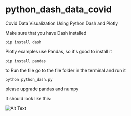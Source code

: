 # python_dash_data_covid
Covid Data Visualization Using Python Dash and Plotly

Make sure that you have Dash installed

```pip install dash```

Plotly examples use Pandas, so it's good to install it

```pip install pandas```

to Run the file go to the file folder in the terminal and run it

```python python_dash.py```

please upgrade pandas and numpy

It should look like this:

![Alt Text](/covid_data_python_dash/data_gif.gif)
